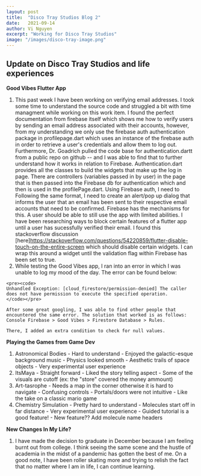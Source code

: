 ```yaml
---
layout: post
title:  "Disco Tray Studios Blog 2"
date:   2021-09-14
author: Vi Nguyen
excerpt: "Working for Disco Tray Studios"
image: "/images/disco-tray-image.png"
---
```

## Update on Disco Tray Studios and life experiences

**Good Vibes Flutter App**
  1. This past week I have been working on verifying email addresses. I took some time to understand the source code and struggled a bit with time managment while working on this work item. I found the perfect documentation from firebase itself which shows me how to verify users by sending an email address associated with their accounts, however, from my understanding we only use the firebase auth authentication package in profilepage.dart which uses an instance of the firebase auth in order to retrieve a user's credentials and allow them to log out. Furthermore, Dr. Goadrich pulled the code base for authentication.dartt from a public repo on github -- and I was able to find that to further understand how it works in relation to Firebase. Authentication.dart provides all the classes to build the widgets that make up the log in page. There are controllers (variables passed in by user) in the page that is then passed into the Firebase db for authentication which and then is used in the profilePage.dart. Using Firebase auth, I need to Following the same format, I need to create an alert/pop up dialog that informs the user that an email has been sent to their respective email accounts that need to be confirmed. Firebase has the mechanisms for this. A user should be able to still use the app with limited abilities. I have been researching ways to block certain features of a flutter app until a user has sucessfully verified their email. I found this stackoverflow discussion [here]https://stackoverflow.com/questions/54220859/flutter-disable-touch-on-the-entire-screen which should disable certain widgets. I can wrap this around a widget until the validation flag within Firebase has been set to true. 
  2. While testing the Good Vibes app, I ran into an error in which I was unable to log my mood of the day. The error can be found below:

	<pre><code>
    Unhandled Exception: [cloud_firestore/permission-denied] The caller does not have permission to execute the specified operation.
	</code></pre>

    After some great googling, I was able to find other people that encountered the same error. The solution that worked is as follows: Console Firebase > Good Vibes > Firestore Database > Rules.

    There, I added an extra condition to check for null values. 

**Playing the Games from Game Dev**
  1. Astronomical Bodies
    - Hard to understand
    - Enjoyed the galactic-esque background music
    - Physics looked smooth
    - Aesthetic trails of space objects
    - Very experimental user experience
  2. ItsMaya
    - Straight forward
    - Liked the story telling aspect
    - Some of the visuals are cutoff (ex: the "store" covered the money ammount)
  3. Art-tasrophe
    - Needs a map in the corner otherwise it is hard to navigate
    - Confusing controls
    - Portals/doors were not intuitive
    - Like the take on a classic mario game
  4. Chemistry Simulation
    - Pretty hard to understand
    - Molecules start off in far distance
    - Very experimental user experience
    - Guided tutorial is a good feature!
    - New feature?? Add molecule name headers
  

**New Changes In My Life?**
  1. I have made the decision to graduate in December because I am feeling burnt out from college. I think seeing the same scene and the hustle of academia in the midst of a pandemic has gotten the best of me. On a good note, I have been roller skating more and trying to relish the fact that no matter where I am in life, I can continue learning.


